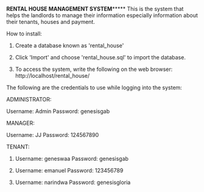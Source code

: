 ********************************************RENTAL HOUSE MANAGEMENT SYSTEM*************************************************
This is the system that helps the landlords to manage their information especially information about their tenants, houses and payment.

How to install:

1. Create a database known as 'rental_house'

2. Click 'Import' and choose 'rental_house.sql' to import the database.

3. To access the system, write the following on the web browser: http://localhost/rental_house/

The following are the credentials to use while logging into the system:


ADMINISTRATOR:

Username: Admin
Password: genesisgab

MANAGER:

Username: JJ
Password: 124567890

TENANT:

1. Username: geneswaa
Password: genesisgab

2. Username: emanuel
Password: 123456789

3. Username: narindwa
Password: genesisgloria
